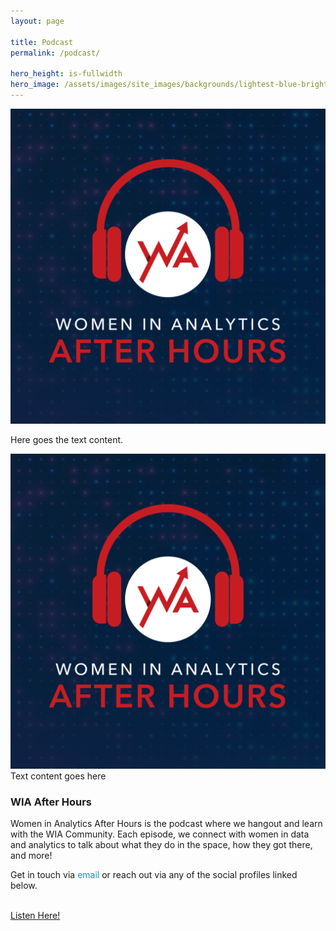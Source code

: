 ```yaml
---
layout: page

title: Podcast
permalink: /podcast/

hero_height: is-fullwidth
hero_image: /assets/images/site_images/backgrounds/lightest-blue-bright.png
---
```



<div style="display:inline-block;vertical-align:top;">
<img src="assets/images/FINAL - WIA After Hours Podcast Logo.png" alt="img"/>
</div>
<div style="display:inline-block;">
<p>
Here goes the text content.
</p>
</div>

<div>
<div>
<img src="assets/images/FINAL - WIA After Hours Podcast Logo.png" />
</div>
<div>
Text content goes here
</div>
</div>

### WIA After Hours

Women in Analytics After Hours is the podcast where we hangout and learn with the WIA Community. Each episode, we connect with women in data and analytics to talk about what they do in the space, how they got there, and more!



Get in touch via <a href="mailto:laurenemilyburke17@gmail.com" style="text-decoration: none; color:#039fb9">email</a> or reach out via any of the social profiles linked below.
<br><br>

<a href="https://www.womeninanalytics.com/podcast" class="button is-normal is-responsive is-outlined">
Listen Here!
</a>
